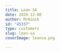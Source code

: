 ```yaml
---
title: Lean SA
date: 2020-12-08
author: MrHinsh
id: "45337"
type: customers
slug: lean-sa
coverImage: leansa.png

---
```








